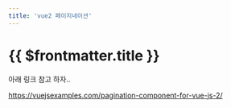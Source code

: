```yaml
---
title: 'vue2 페이지네이션'
---
```


# {{ $frontmatter.title }}


아래 링크 참고 하자..


https://vuejsexamples.com/pagination-component-for-vue-js-2/